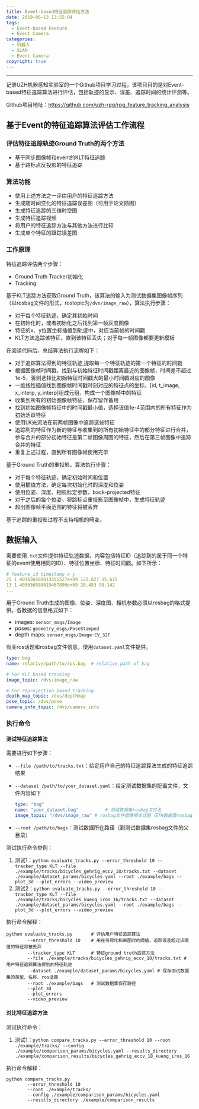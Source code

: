 ```yaml
---
title: Event-based特征追踪评估方法
date: 2019-06-13 13:55:04
tags:
  - Event-based Feature
  - Event Camera
categories: 
  - 机器人
  - SLAM
  - Event Camera
copyright: true
---
```

---

记录UZH机器感知实验室的一个Github项目学习过程，该项目目的是对Event-based特征追踪算法进行评估，包括轨迹的显示、误差、追踪时间的统计评测等。
<!--more--->

Github项目地址：https://github.com/uzh-rpg/rpg_feature_tracking_analysis

## 基于Event的特征追踪算法评估工作流程

### 评估特征追踪轨迹Ground Truth的两个方法

- 基于同步图像帧和event的KLT特征追踪
- 基于路标点反投影的特征追踪

### 算法功能

- 使用上述方法之一评估用户的特征追踪方法
- 生成随时间变化的特征追踪误差图（可用于论文插图）
- 生成特征追踪的三维时空图
- 生成特征追踪视频
- 将用户的特征追踪方法与其他方法进行比较
- 生成单个特征的跟踪误差图

### 工作原理

特征追踪评估两个步骤：

- Ground Truth Tracker初始化
- Tracking

基于KLT追踪方法获取Ground Truth，该算法的输入为测试数据集图像帧序列（以rosbag文件的形式，rostopic为`/dvs/image_raw`），算法执行步骤：

- 对于每个特征轨迹，确定其初始时间
- 在初始化时，或者初始化之后找到第一帧灰度图像
- 特征的x、y位置坐标插值到轨迹中，对应当前帧的时间戳
- KLT方法追踪该特征，直到该特征丢失；对于每一帧图像都要更新模板

在阅读代码后，总结算法执行流程如下：

 - 对于追踪算法得到的特征轨迹,提取每一个特征轨迹的第一个特征的时间戳
 - 根据图像帧时间戳，找到与初始特征时间戳距离最近的图像帧，时间差不超过1e-5，否则选择比初始特征时间戳大的最小时间戳对应的图像
 - 一维线性插值找到图像帧时间戳时刻对应的特征点的坐标，[id, t_image, x_interp, y_interp]组成元组，构成一个图像帧中的特征
 - 收集到所有的初始图像帧特征，保存留作备用
 - 找到初始图像帧特征中的时间戳最小值，选择该值1e-4范围内的所有特征作为初始活跃特征
 - 使用LK光流法在前两帧图像中追踪这些特征
 - 追踪到的特征作为新的特征与收集到的所有初始特征中的部分特征进行合并，参与合并的部分初始特征是第二帧图像周围的特征，然后在第三帧图像中追踪合并的特征
 - 重复上述过程，直到所有图像帧使用完毕

基于Ground Truth的重投影，算法执行步骤：

- 对于每个特征轨迹，确定初始时间和位置
- 使用插值方法，确定每次初始化时的深度和位姿
- 使用位姿、深度、相机标定参数，back-projected特征
- 对于之后的每个位姿，将路标点重投影至图像帧中，生成特征轨迹
- 超出图像帧平面范围的特征将被丢弃

基于追踪的重投影过程不支持相机的畸变。

## 数据输入

需要使用`.txt`文件提供特征轨迹数据，内容包括特征ID（追踪到的属于同一个特征的event使用相同的ID）、特征位置坐标、特征时间戳。如下所示：

```yaml
# feature_id timestamp x y
25 1.403636580013555527e+09 125.827 15.615 
13 1.403636580015467890e+09 20.453 90.142 
...
```

用于Ground Truth生成的图像、位姿、深度图、相机参数必须以rosbag的格式提供。各数据的信息格式如下：

- images: `sensor_msgs/Image`
- poses: `geometry_msgs/PoseStamped`
- depth maps: `sensor_msgs/Image`-`CV_32F`

有关ros话题和rosbag文件信息，使用`dataset.yaml`文件提供。

```yaml
type: bag
name: relative/path/to/ros.bag  # relative path of bag

# For KLT based tracking 
image_topic: /dvs/image_raw  

# For reprojection based tracking
depth_map_topic: /dvs/depthmap
pose_topic: /dvs/pose
camera_info_topic: /dvs/camera_info
```

### 执行命令

#### 测试特征追踪算法

需要进行如下步骤：

- `--file /path/to/tracks.txt`：给定用户自己的特征追踪算法生成的特征追踪结果

- `--dataset /path/to/your_dataset.yaml`：给定测试数据集的配置文件，文件内容如下

  ```yaml
  type: "bag"
  name: "your_dataset.bag"  		# 测试数据集rosbag文件名
  image_topic: "/dvs/image_raw"	# rosbag文件图像相关话题（ETH数据集rosbag图像话题都是这个）
  ```

- `--root /path/to/bags`：测试数据所在路径（到测试数据集rosbag文件的父目录）

测试执行命令举例：

1. 测试1：`python evaluate_tracks.py --error_threshold 10 --tracker_type KLT --file ./example/tracks/bicycles_gehrig_eccv_18/tracks.txt --dataset ./example/dataset_params/bicycles.yaml --root ./example/bags --plot_3d --plot_errors --video_preview`
2. 测试2：`python evaluate_tracks.py --error_threshold 10 --tracker_type KLT --file ./example/tracks/bicycles_kueng_iros_16/tracks.txt --dataset ./example/dataset_params/bicycles.yaml --root ./example/bags --plot_3d --plot_errors --video_preview`

执行命令解释：

```shell
python evaluate_tracks.py 		# 评估用户特征追踪算法
		--error_threshold 10 	# 用在可视化和画图时的阈值，追踪误差超过该阈值的特征将被丢弃
		--tracker_type KLT 		# 特征ground truth追踪方法
		--file ./example/tracks/bicycles_gehrig_eccv_18/tracks.txt # 用户特征追踪算法得到的特征轨迹
		--dataset ./example/dataset_params/bicycles.yaml # 保存测试数据集的类型、名称、ros话题
		--root ./example/bags 	# 测试数据集保存路径
		--plot_3d 
		--plot_errors 
		--video_preview
```

#### 对比特征追踪方法

测试执行命令：

1. 测试1：`python compare_tracks.py --error_threshold 10 --root ./example/tracks/ --config ./example/comparison_params/bicycles.yaml --results_directory ./example/comparison_results/bicycles_gehrig_eccv_18_kueng_iros_16`

执行命令解释：

```shell
python compare_tracks.py 
		--error_threshold 10 
		--root ./example/tracks/ 
		--config ./example/comparison_params/bicycles.yaml 
		--results_directory ./example/comparison_results
```
